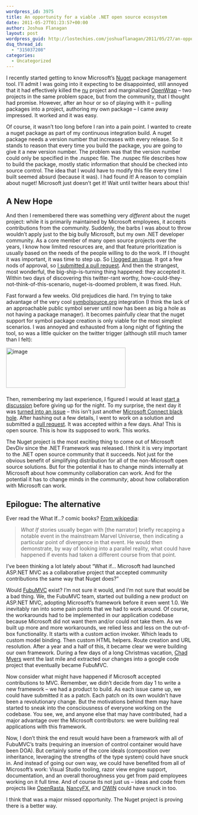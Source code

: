 ```yaml
---
wordpress_id: 3975
title: An opportunity for a viable .NET open source ecosystem
date: 2011-05-27T01:23:57+00:00
author: Joshua Flanagan
layout: post
wordpress_guid: http://lostechies.com/joshuaflanagan/2011/05/27/an-opportunity-for-a-viable-net-open-source-ecosystem/
dsq_thread_id:
  - "315037208"
categories:
  - Uncategorized
---
```

> 
I recently started getting to know Microsoft&#8217;s <a href="http://www.nuget.org/" target="_blank">Nuget</a> package management tool. I&#8217;ll admit I was going into it expecting to be disappointed, still annoyed that it had effectively killed the <a href="http://codebetter.com/drusellers/2010/07/17/nu/" target="_blank">nu</a> project and marginalized <a href="http://www.openwrap.org/" target="_blank">OpenWrap</a> &#8211; two projects in the same problem space, but from the community, that I thought had promise. However, after an hour or so of playing with it &#8211; pulling packages into a project, authoring my own package &#8211; I came away impressed. It worked and it was easy.

Of course, it wasn&#8217;t too long before I ran into a pain point. I wanted to create a nuget package as part of my continuous integration build. A nuget package needs a version number that increases with every release. So it stands to reason that every time you build the package, you are going to give it a new version number. The problem was that the version number could only be specified in the .nuspec file. The .nuspec file describes how to build the package, mostly static information that should be checked into source control. The idea that I would have to modify this file every time I built seemed absurd (because it was). I had found it! A reason to complain about nuget! Microsoft just doesn&#8217;t get it! Wait until twitter hears about this!

## A New Hope

And then I remembered there was something very _different_ about the nuget project: while it is primarily maintained by Microsoft employees, it accepts contributions from the community. Suddenly, the barbs I was about to throw wouldn&#8217;t apply just to the big bully Microsoft, but my own .NET developer community. As a core member of many open source projects over the years, I know how limited resources are, and that feature prioritization is usually based on the needs of the people willing to do the work. If I thought it was important, it was time to step up. So <a href="http://nuget.codeplex.com/workitem/754" target="_blank">I logged an issue</a>. It got a few nods of approval, so <a href="http://nuget.codeplex.com/SourceControl/changeset/changes/3e9aa42bbdd2" target="_blank">I submitted a pull request</a>. And then the strangest, most wonderful, the big-ship-is-turning thing happened: they accepted it. Within two days of discovering this twitter-rant worthy, how-could-they-not-think-of-this-scenario, nuget-is-doomed problem, it was fixed. Huh.

Fast forward a few weeks. Old prejudices die hard. I&#8217;m trying to take advantage of the very cool <a href="http://www.symbolsource.org/" target="_blank">symbolsource.org</a> integration (I think the lack of an approachable public symbol server until now has been as big a hole as not having a package manager). It becomes painfully clear that the nuget support for symbol package creation is only viable for the most simplest scenarios. I was annoyed and exhausted from a long night of fighting the tool, so was a little quicker on the twitter trigger (although still much tamer than I felt):

[<img style="background-image: none; border-bottom: 0px; border-left: 0px; margin: 0px 0px 8px; padding-left: 0px; padding-right: 0px; display: inline; border-top: 0px; border-right: 0px; padding-top: 0px" title="image" border="0" alt="image" src="http://clayvessel.org/clayvessel/wp-content/uploads/2011/05/image_thumb.png" width="324" height="109" />](http://clayvessel.org/clayvessel/wp-content/uploads/2011/05/image.png)

Then, remembering my last experience, I figured I would at least <a href="http://nuget.codeplex.com/discussions/258338" target="_blank">start a discussion</a> before giving up for the night. To my surprise, the next day it was <a href="http://nuget.codeplex.com/workitem/1089" target="_blank">turned into an issue</a> &#8211; this isn&#8217;t just another <a href="http://ayende.com/blog/2667/how-to-kill-the-community-feedback-or-the-uselessness-of-microsoft-connect" target="_blank">Microsoft Connect black hole</a>. After hashing out a few details, I went to work on a solution and submitted a <a href="http://nuget.codeplex.com/SourceControl/changeset/changes/2e7df0e9ae42" target="_blank">pull request</a>. It was accepted within a few days. Aha! This is open source. This is how its supposed to work. This works.

The Nuget project is the most exciting thing to come out of Microsoft DevDiv since the .NET Framework was released. I think it is very important to the .NET open source community that it succeeds. Not just for the obvious benefit of simplifying distribution for all of the non-Microsoft open source solutions. But for the potential it has to change minds internally at Microsoft about how community collaboration can work. And for the potential it has to change minds in the _community_, about how collaboration with Microsoft can work.

## Epilogue: The alternative

Ever read the What If&#8230;? comic books? <a href="http://en.wikipedia.org/wiki/What_If_(comics)" target="_blank">From wikipedia</a>:

> _What If_ stories usually began with [the narrator] briefly recapping a notable event in the mainstream Marvel Universe, then indicating a particular point of divergence in that event. He would then demonstrate, by way of looking into a parallel reality, what could have happened if events had taken a different course from that point.

I&#8217;ve been thinking a lot lately about &#8220;What if&#8230; Microsoft had launched ASP.NET MVC as a collaborative project that accepted community contributions the same way that Nuget does?&#8221;

Would <a href="http://fubumvc.com/" target="_blank">FubuMVC</a> exist? I&#8217;m not sure it would, and I&#8217;m not sure that would be a bad thing. We, the FubuMVC team, started out building a new product on ASP.NET MVC, adopting Microsoft&#8217;s framework before it even went 1.0. We inevitably ran into some pain points that we had to work around. Of course, the workarounds had to be implemented in our application codebase because Microsoft did not want them and/or could not take them. As we built up more and more workarounds, we relied less and less on the out-of-box functionality. It starts with a custom action invoker. Which leads to custom model binding. Then custom HTML helpers. Route creation and URL resolution. After a year and a half of this, it became clear we were building our own framework. During a few days of a long Christmas vacation, <a href="http://lostechies.com/chadmyers/" target="_blank">Chad Myers</a> went the last mile and extracted our changes into a google code project that eventually became FubuMVC.

Now consider what might have happened if Microsoft accepted contributions to MVC. Remember, we didn&#8217;t decide from day 1 to write a new framework &#8211; we had a product to build. As each issue came up, we could have submitted it as a patch. Each patch on its own wouldn&#8217;t have been a revolutionary change. But the motivations behind them may have started to sneak into the consciousness of everyone working on the codebase. You see, we, and anyone else that may have contributed, had a major advantage over the Microsoft contributors: we were building real applications with this framework.

Now, I don&#8217;t think the end result would have been a framework with all of FubuMVC&#8217;s traits (requiring an inversion of control container would have been DOA). But certainly some of the core ideals (composition over inheritance, leveraging the strengths of the type system) could have snuck in. And instead of going our own way, we could have benefited from all of Microsoft&#8217;s work: Visual Studio tooling, razor view engine support, documentation, and an overall thoroughness you get from paid employees working on it full time. And of course its not just us &#8211; ideas and code from projects like <a href="https://github.com/openrasta/openrasta-stable/wiki" target="_blank">OpenRasta</a>, <a href="https://github.com/NancyFx/Nancy" target="_blank">NancyFX</a>, and <a href="http://owin.org/" target="_blank">OWIN</a> could have snuck in too.

I think that was a major missed opportunity. The Nuget project is proving there is a better way.